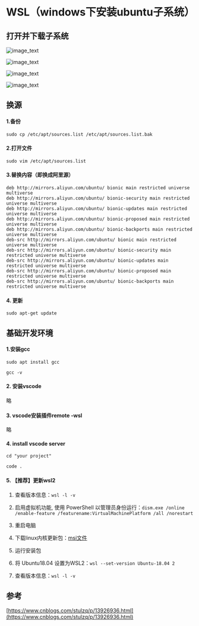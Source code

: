 # WSL（windows下安装ubuntu子系统）

## 打开并下载子系统

![image_text](https://github.com/zhang0xf/md/blob/main/WSL/image/image1.png)

![image_text](https://github.com/zhang0xf/md/blob/main/WSL/image/image2.png)

![image_text](https://github.com/zhang0xf/md/blob/main/WSL/image/image3.png)

![image_text](https://github.com/zhang0xf/md/blob/main/WSL/image/image4.png)

## 换源

#### 1.备份
`sudo cp /etc/apt/sources.list /etc/apt/sources.list.bak`

#### 2.打开文件
`sudo vim /etc/apt/sources.list`

#### 3.替换内容（即换成阿里源）
```
deb http://mirrors.aliyun.com/ubuntu/ bionic main restricted universe multiverse
deb http://mirrors.aliyun.com/ubuntu/ bionic-security main restricted universe multiverse
deb http://mirrors.aliyun.com/ubuntu/ bionic-updates main restricted universe multiverse
deb http://mirrors.aliyun.com/ubuntu/ bionic-proposed main restricted universe multiverse
deb http://mirrors.aliyun.com/ubuntu/ bionic-backports main restricted universe multiverse
deb-src http://mirrors.aliyun.com/ubuntu/ bionic main restricted universe multiverse
deb-src http://mirrors.aliyun.com/ubuntu/ bionic-security main restricted universe multiverse
deb-src http://mirrors.aliyun.com/ubuntu/ bionic-updates main restricted universe multiverse
deb-src http://mirrors.aliyun.com/ubuntu/ bionic-proposed main restricted universe multiverse
deb-src http://mirrors.aliyun.com/ubuntu/ bionic-backports main restricted universe multiverse
```

#### 4. 更新
`sudo apt-get update`

## 基础开发环境

#### 1.安装gcc
`sudo apt install gcc`

`gcc -v`

#### 2. 安装vscode
略

#### 3. vscode安装插件remote -wsl
略

#### 4. install vscode server

`cd "your project"`

`code .`

#### 5. 【推荐】更新wsl2

1. 查看版本信息：`wsl -l -v`

2. 启用虚拟机功能, 使用 PowerShell 以管理员身份运行：`dism.exe /online /enable-feature /featurename:VirtualMachinePlatform /all /norestart`

3. 重启电脑

4. 下载linux内核更新包：[msi文件](https://wslstorestorage.blob.core.windows.net/wslblob/wsl_update_x64.msi)

5. 运行安装包

6. 将 Ubuntu18.04 设置为WSL2：`wsl --set-version Ubuntu-18.04 2`

7. 查看版本信息：`wsl -l -v`

## 参考

[https://www.cnblogs.com/stulzq/p/13926936.html](https://www.cnblogs.com/stulzq/p/13926936.html)

